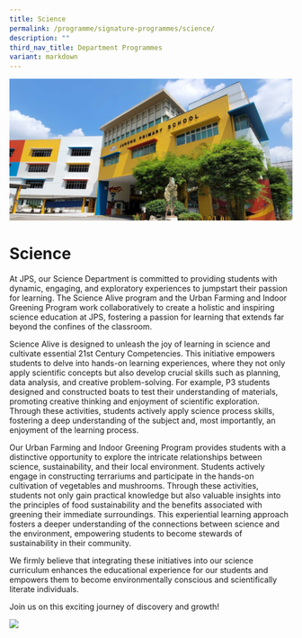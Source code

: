 ```yaml
---
title: Science
permalink: /programme/signature-programmes/science/
description: ""
third_nav_title: Department Programmes
variant: markdown
---
```

![](/images/JPS_School_Front_Banner.jpg)

Science 
==================

At JPS, our Science Department is committed to providing students with dynamic, engaging, and exploratory experiences to jumpstart their passion for learning. The Science Alive program and the Urban Farming and Indoor Greening Program work collaboratively to create a holistic and inspiring science education at JPS, fostering a passion for learning that extends far beyond the confines of the classroom.

Science Alive is designed to unleash the joy of learning in science and cultivate essential 21st Century Competencies. This initiative empowers students to delve into hands-on learning experiences, where they not only apply scientific concepts but also develop crucial skills such as planning, data analysis, and creative problem-solving. For example, P3 students designed and constructed boats to test their understanding of materials, promoting creative thinking and enjoyment of scientific exploration. Through these activities, students actively apply science process skills, fostering a deep understanding of the subject and, most importantly, an enjoyment of the learning process.

Our Urban Farming and Indoor Greening Program provides students with a distinctive opportunity to explore the intricate relationships between science, sustainability, and their local environment. Students actively engage in constructing terrariums and participate in the hands-on cultivation of vegetables and mushrooms. Through these activities, students not only gain practical knowledge but also valuable insights into the principles of food sustainability and the benefits associated with greening their immediate surroundings. This experiential learning approach fosters a deeper understanding of the connections between science and the environment, empowering students to become stewards of sustainability in their community.

We firmly believe that integrating these initiatives into our science curriculum enhances the educational experience for our students and empowers them to become environmentally conscious and scientifically literate individuals.

Join us on this exciting journey of discovery and growth!



  ![](/images/Science.gif)